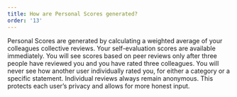 ```yaml
---
title: How are Personal Scores generated?
order: '13'
---
```



Personal Scores are generated by calculating a weighted average of your colleagues collective reviews. Your self-evaluation scores are available immediately. You will see scores based on peer reviews only after three people have reviewed you and you have rated three colleagues. You will never see how another user individually rated you, for either a category or a specific statement. Individual reviews always remain anonymous. This protects each user’s privacy and allows for more honest input.